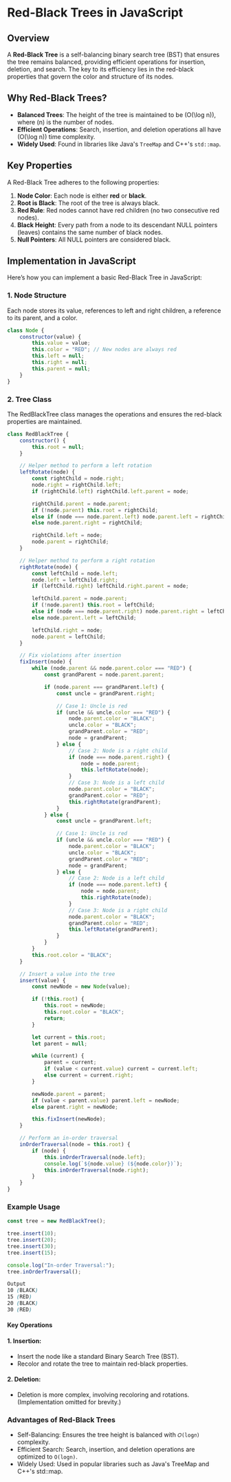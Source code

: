 # Red-Black Trees in JavaScript

## Overview

A **Red-Black Tree** is a self-balancing binary search tree (BST) that ensures the tree remains balanced, providing efficient operations for insertion, deletion, and search. The key to its efficiency lies in the red-black properties that govern the color and structure of its nodes.

## Why Red-Black Trees?

- **Balanced Trees**: The height of the tree is maintained to be \(O(\log n)\), where \(n\) is the number of nodes.
- **Efficient Operations**: Search, insertion, and deletion operations all have \(O(\log n)\) time complexity.
- **Widely Used**: Found in libraries like Java's `TreeMap` and C++'s `std::map`.



## Key Properties

A Red-Black Tree adheres to the following properties:

1. **Node Color**: Each node is either **red** or **black**.
2. **Root is Black**: The root of the tree is always black.
3. **Red Rule**: Red nodes cannot have red children (no two consecutive red nodes).
4. **Black Height**: Every path from a node to its descendant NULL pointers (leaves) contains the same number of black nodes.
5. **Null Pointers**: All NULL pointers are considered black.


## Implementation in JavaScript

Here’s how you can implement a basic Red-Black Tree in JavaScript:

### 1. Node Structure

Each node stores its value, references to left and right children, a reference to its parent, and a color.

```javascript
class Node {
    constructor(value) {
        this.value = value;
        this.color = "RED"; // New nodes are always red
        this.left = null;
        this.right = null;
        this.parent = null;
    }
}

```

### 2. Tree Class
The RedBlackTree class manages the operations and ensures the red-black properties are maintained.

```javascript
class RedBlackTree {
    constructor() {
        this.root = null;
    }

    // Helper method to perform a left rotation
    leftRotate(node) {
        const rightChild = node.right;
        node.right = rightChild.left;
        if (rightChild.left) rightChild.left.parent = node;

        rightChild.parent = node.parent;
        if (!node.parent) this.root = rightChild;
        else if (node === node.parent.left) node.parent.left = rightChild;
        else node.parent.right = rightChild;

        rightChild.left = node;
        node.parent = rightChild;
    }

    // Helper method to perform a right rotation
    rightRotate(node) {
        const leftChild = node.left;
        node.left = leftChild.right;
        if (leftChild.right) leftChild.right.parent = node;

        leftChild.parent = node.parent;
        if (!node.parent) this.root = leftChild;
        else if (node === node.parent.right) node.parent.right = leftChild;
        else node.parent.left = leftChild;

        leftChild.right = node;
        node.parent = leftChild;
    }

    // Fix violations after insertion
    fixInsert(node) {
        while (node.parent && node.parent.color === "RED") {
            const grandParent = node.parent.parent;

            if (node.parent === grandParent.left) {
                const uncle = grandParent.right;

                // Case 1: Uncle is red
                if (uncle && uncle.color === "RED") {
                    node.parent.color = "BLACK";
                    uncle.color = "BLACK";
                    grandParent.color = "RED";
                    node = grandParent;
                } else {
                    // Case 2: Node is a right child
                    if (node === node.parent.right) {
                        node = node.parent;
                        this.leftRotate(node);
                    }
                    // Case 3: Node is a left child
                    node.parent.color = "BLACK";
                    grandParent.color = "RED";
                    this.rightRotate(grandParent);
                }
            } else {
                const uncle = grandParent.left;

                // Case 1: Uncle is red
                if (uncle && uncle.color === "RED") {
                    node.parent.color = "BLACK";
                    uncle.color = "BLACK";
                    grandParent.color = "RED";
                    node = grandParent;
                } else {
                    // Case 2: Node is a left child
                    if (node === node.parent.left) {
                        node = node.parent;
                        this.rightRotate(node);
                    }
                    // Case 3: Node is a right child
                    node.parent.color = "BLACK";
                    grandParent.color = "RED";
                    this.leftRotate(grandParent);
                }
            }
        }
        this.root.color = "BLACK";
    }

    // Insert a value into the tree
    insert(value) {
        const newNode = new Node(value);

        if (!this.root) {
            this.root = newNode;
            this.root.color = "BLACK";
            return;
        }

        let current = this.root;
        let parent = null;

        while (current) {
            parent = current;
            if (value < current.value) current = current.left;
            else current = current.right;
        }

        newNode.parent = parent;
        if (value < parent.value) parent.left = newNode;
        else parent.right = newNode;

        this.fixInsert(newNode);
    }

    // Perform an in-order traversal
    inOrderTraversal(node = this.root) {
        if (node) {
            this.inOrderTraversal(node.left);
            console.log(`${node.value} (${node.color})`);
            this.inOrderTraversal(node.right);
        }
    }
}
```
### Example Usage
```javascript
const tree = new RedBlackTree();

tree.insert(10);
tree.insert(20);
tree.insert(30);
tree.insert(15);

console.log("In-order Traversal:");
tree.inOrderTraversal();
```
```scss
Output
10 (BLACK)
15 (RED)
20 (BLACK)
30 (RED)
```
#### Key Operations
#### 1. Insertion:

* Insert the node like a standard Binary Search Tree (BST).
* Recolor and rotate the tree to maintain red-black properties.
#### 2. Deletion:

* Deletion is more complex, involving recoloring and rotations. (Implementation omitted for brevity.)
### Advantages of Red-Black Trees
* Self-Balancing: Ensures the tree height is balanced with ``𝑂(log𝑛)`` complexity.
* Efficient Search: Search, insertion, and deletion operations are optimized to 
``O(logn)``.
* Widely Used: Used in popular libraries such as Java's TreeMap and C++'s std::map.